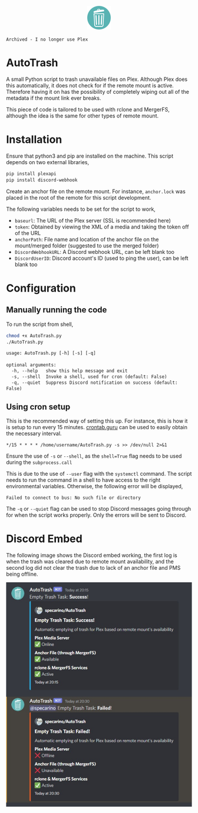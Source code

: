 <p align="center">
  <img width="64" height="64" src="https://github.com/specarino/AutoTrash/blob/main/assets/AutoTrash-128px.png?raw=True">
</p>

```Archived - I no longer use Plex```

# AutoTrash
A small Python script to trash unavailable files on Plex. Although Plex does this automatically, it does not check for if the remote mount is active. Therefore having it on has the possibility of completely wiping out all of the metadata if the mount link ever breaks.

This piece of code is tailored to be used with rclone and MergerFS, although the idea is the same for other types of remote mount.

# Installation
Ensure that python3 and pip are installed on the machine. This script depends on two external libraries,

```bash
pip install plexapi
pip install discord-webhook
```

Create an anchor file on the remote mount. For instance, `anchor.lock` was placed in the root of the remote for this script development.

The following variables needs to be set for the script to work,
- `baseurl`: The URL of the Plex server (SSL is recommended here)
- `token`: Obtained by viewing the XML of a media and taking the token off of the URL
- `anchorPath`: File name and location of the anchor file on the mount/merged folder (suggested to use the merged folder)
- `DiscordWebhookURL`: A Discord webhook URL, can be left blank too
- `DiscordUserID`: Discord account's ID (used to ping the user), can be left blank too

# Configuration

## Manually running the code
To run the script from shell,

```bash
chmod +x AutoTrash.py
./AutoTrash.py
```

```
usage: AutoTrash.py [-h] [-s] [-q]

optional arguments:
  -h, --help   show this help message and exit
  -s, --shell  Invoke a shell, used for cron (default: False)
  -q, --quiet  Suppress Discord notification on success (default: False)
```

## Using cron setup
This is the recommended way of setting this up. For instance, this is how it is setup to run every 15 minutes. [crontab.guru](https://crontab.guru/) can be used to easily obtain the necessary interval.
```
*/15 * * * * /home/username/AutoTrash.py -s >> /dev/null 2>&1
```
Ensure the use of `-s` or `--shell`, as the `shell=True` flag needs to be used during the `subprocess.call`

This is due to the use of `--user` flag with the `systemctl` command. The script needs to run the command in a shell to have access to the right environmental variables. Otherwise, the following error will be displayed,

```
Failed to connect to bus: No such file or directory
```

The `-q` or `--quiet` flag can be used to stop Discord messages going through for when the script works properly. Only the errors will be sent to Discord.

# Discord Embed

The following image shows the Discord embed working, the first log is when the trash was cleared due to remote mount availability, and the second log did not clear the trash due to lack of an anchor file and PMS being offline.

<p align="center">
  <img src="https://github.com/specarino/AutoTrash/blob/main/assets/AutoTrash_Example_V2.jpg?raw=True">
</p>
